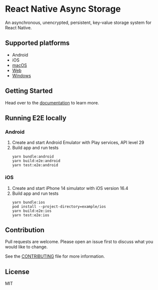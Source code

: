 # React Native Async Storage

An asynchronous, unencrypted, persistent, key-value storage system for React
Native.

## Supported platforms

- Android
- iOS
- [macOS](https://github.com/react-native-async-storage/async-storage/releases/tag/v1.8.1)
- [Web](https://github.com/react-native-async-storage/async-storage/releases/tag/v1.9.0)
- [Windows](https://github.com/react-native-async-storage/async-storage/releases/tag/v1.10.0)

## Getting Started

Head over to the
[documentation](https://react-native-async-storage.github.io/async-storage/docs/install)
to learn more.

## Running E2E locally

### Android

1. Create and start Android Emulator with Play services, API level 29
2. Build app and run tests
   ```shell
   yarn bundle:android
   yarn build:e2e:android
   yarn test:e2e:android
   ```

### iOS

1. Create and start iPhone 14 simulator with iOS version 16.4
2. Build app and run tests
   ```shell
   yarn bundle:ios
   pod install --project-directory=example/ios
   yarn build:e2e:ios
   yarn test:e2e:ios
   ```

## Contribution

Pull requests are welcome. Please open an issue first to discuss what you would
like to change.

See the [CONTRIBUTING](.github/CONTRIBUTING.md) file for more information.

## License

MIT
